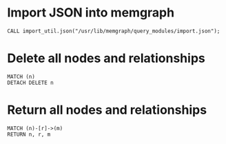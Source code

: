 # Import JSON into memgraph
```
CALL import_util.json("/usr/lib/memgraph/query_modules/import.json");
```
# Delete all nodes and relationships
```
MATCH (n)
DETACH DELETE n
```
# Return all nodes and relationships
```
MATCH (n)-[r]->(m)
RETURN n, r, m
```
